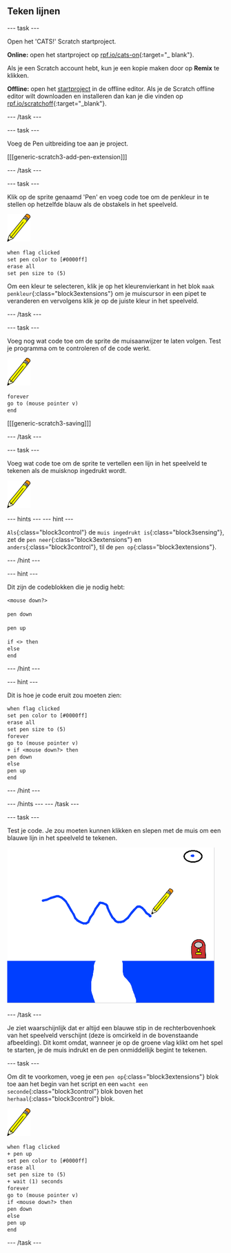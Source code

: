 ## Teken lijnen

--- task ---

Open het 'CATS!' Scratch startproject.

**Online:** open het startproject op [rpf.io/cats-on](https://rpf.io/cats-on){:target="_ blank"}.

Als je een Scratch account hebt, kun je een kopie maken door op **Remix** te klikken.

**Offline:** open het [startproject](https://rpf.io/p/nl-NL/cats-go) in de offline editor. Als je de Scratch offline editor wilt downloaden en installeren dan kan je die vinden op [rpf.io/scratchoff](https://rpf.io/scratchoff){:target="_blank"}.

--- /task ---

--- task ---

Voeg de Pen uitbreiding toe aan je project.

[[[generic-scratch3-add-pen-extension]]]

--- /task ---

--- task ---

Klik op de sprite genaamd 'Pen' en voeg code toe om de penkleur in te stellen op hetzelfde blauw als de obstakels in het speelveld.

![Pen sprite](images/pen-sprite.png)

```blocks3
when flag clicked
set pen color to [#0000ff]
erase all
set pen size to (5)
```

Om een kleur te selecteren, klik je op het kleurenvierkant in het blok `maak penkleur`{:class="block3extensions"} om je muiscursor in een pipet te veranderen en vervolgens klik je op de juiste kleur in het speelveld.

--- /task ---

--- task ---

Voeg nog wat code toe om de sprite de muisaanwijzer te laten volgen. Test je programma om te controleren of de code werkt.

![Pen sprite](images/pen-sprite.png)

```blocks3
forever
go to (mouse pointer v)
end
```

[[[generic-scratch3-saving]]]

--- /task ---

--- task ---

Voeg wat code toe om de sprite te vertellen een lijn in het speelveld te tekenen als de muisknop ingedrukt wordt.

![Pen sprite](images/pen-sprite.png)

--- hints --- --- hint ---

`Als`{:class="block3control"} de `muis ingedrukt is`{:class="block3sensing"}, zet de `pen neer`{:class="block3extensions"} en `anders`{:class="block3control"}, til de `pen op`{:class="block3extensions"}.

--- /hint ---

--- hint ---

Dit zijn de codeblokken die je nodig hebt:

```blocks3
<mouse down?>

pen down

pen up

if <> then
else
end
```

--- /hint ---

--- hint ---

Dit is hoe je code eruit zou moeten zien:

```blocks3
when flag clicked
set pen color to [#0000ff]
erase all
set pen size to (5)
forever
go to (mouse pointer v)
+ if <mouse down?> then
pen down
else
pen up
end
```

--- /hint ---

--- /hints --- --- /task ---

--- task ---

Test je code. Je zou moeten kunnen klikken en slepen met de muis om een blauwe lijn in het speelveld te tekenen.

![Teken een lijn](images/draw-a-line.png)

--- /task ---

Je ziet waarschijnlijk dat er altijd een blauwe stip in de rechterbovenhoek van het speelveld verschijnt (deze is omcirkeld in de bovenstaande afbeelding). Dit komt omdat, wanneer je op de groene vlag klikt om het spel te starten, je de muis indrukt en de pen onmiddellijk begint te tekenen.

--- task ---

Om dit te voorkomen, voeg je een `pen op`{:class="block3extensions"} blok toe aan het begin van het script en een `wacht een seconde`{:class="block3control"} blok boven het `herhaal`{:class="block3control"} blok.

![Pen sprite](images/pen-sprite.png)

```blocks3
when flag clicked
+ pen up
set pen color to [#0000ff]
erase all
set pen size to (5)
+ wait (1) seconds
forever
go to (mouse pointer v)
if <mouse down?> then
pen down
else
pen up
end
```

--- /task ---
